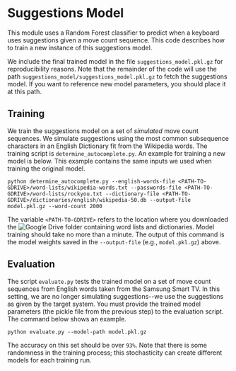 # Suggestions Model
This module uses a Random Forest classifier to predict when a keyboard uses suggestions given a move count sequence. This code describes how to train a new instance of this suggestions model.

We include the final trained model in the file `suggestions_model.pkl.gz` for reproducibility reasons. Note that the remainder of the code will use the path `suggestions_model/suggestions_model.pkl.gz` to fetch the suggestions model. If you want to reference new model parameters, you should place it at this path.

## Training
We train the suggestions model on a set of *simulated* move count sequences. We simulate suggestions using the most common subsequence characters in an English Dictionary fit from the Wikipedia words. The training script is `determine_autocomplete.py`. An example for training a new model is below. This example contains the same inputs we used when training the original model.
```
python determine_autocomplete.py --english-words-file <PATH-TO-GDRIVE>/word-lists/wikipedia-words.txt --passwords-file <PATH-TO-GDRIVE>/word-lists/rockyou.txt --dictionary-file <PATH-TO-GDRIVE>/dictionaries/english/wikipedia-50.db --output-file model.pkl.gz --word-count 2000
```
The variable `<PATH-TO-GDRIVE>` refers to the location where you downloaded the ![Google Drive folder](https://drive.google.com/drive/folders/1iBWbk8wqRq2OYdgXhRM71CzBnK5pXcJ3?usp=sharing) containing word lists and dictionaries. Model training should take no more than a minute. The output of this command is the model weights saved in the `--output-file` (e.g., `model.pkl.gz`) above.

## Evaluation
The script `evaluate.py` tests the trained model on a set of move count sequences from English words taken from the Samsung Smart TV. In this setting, we are no longer simulating suggestions--we use the suggestions as given by the target system. You must provide the trained model parameters (the pickle file from the previous step) to the evaluation script. The command below shows an example.
```
python evaluate.py --model-path model.pkl.gz
```
The accuracy on this set should be over `93%`. Note that there is some randomness in the training process; this stochasticity can create different models for each training run.
